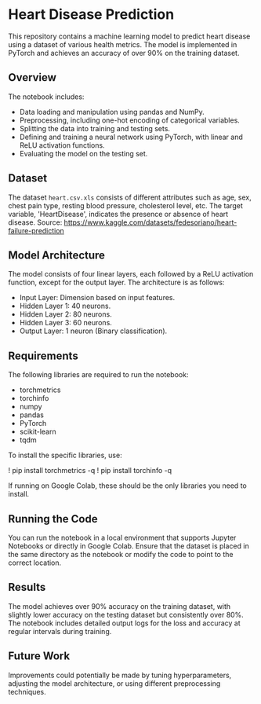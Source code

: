 # Heart Disease Prediction

This repository contains a machine learning model to predict heart disease using a dataset of various health metrics. The model is implemented in PyTorch and achieves an accuracy of over 90% on the training dataset.

## Overview

The notebook includes:
- Data loading and manipulation using pandas and NumPy.
- Preprocessing, including one-hot encoding of categorical variables.
- Splitting the data into training and testing sets.
- Defining and training a neural network using PyTorch, with linear and ReLU activation functions.
- Evaluating the model on the testing set.

## Dataset

The dataset `heart.csv.xls` consists of different attributes such as age, sex, chest pain type, resting blood pressure, cholesterol level, etc. The target variable, 'HeartDisease', indicates the presence or absence of heart disease.
Source: https://www.kaggle.com/datasets/fedesoriano/heart-failure-prediction

## Model Architecture

The model consists of four linear layers, each followed by a ReLU activation function, except for the output layer. The architecture is as follows:

- Input Layer: Dimension based on input features.
- Hidden Layer 1: 40 neurons.
- Hidden Layer 2: 80 neurons.
- Hidden Layer 3: 60 neurons.
- Output Layer: 1 neuron (Binary classification).

## Requirements

The following libraries are required to run the notebook:

- torchmetrics
- torchinfo
- numpy
- pandas
- PyTorch
- scikit-learn
- tqdm

To install the specific libraries, use:

! pip install torchmetrics -q
! pip install torchinfo -q

If running on Google Colab, these should be the only libraries you need to install.

## Running the Code

You can run the notebook in a local environment that supports Jupyter Notebooks or directly in Google Colab. Ensure that the dataset is placed in the same directory as the notebook or modify the code to point to the correct location.

## Results

The model achieves over 90% accuracy on the training dataset, with slightly lower accuracy on the testing dataset but consistently over 80%. The notebook includes detailed output logs for the loss and accuracy at regular intervals during training.

## Future Work

Improvements could potentially be made by tuning hyperparameters, adjusting the model architecture, or using different preprocessing techniques.
